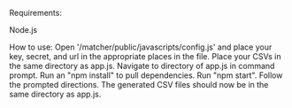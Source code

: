 Requirements:

Node.js

How to use:
Open '/matcher/public/javascripts/config.js' and place your key, secret, and url in the appropriate places in the file.
Place your CSVs in the same directory as app.js.
Navigate to directory of app.js in command prompt.
Run an "npm install" to pull dependencies.
Run "npm start".
Follow the prompted directions.
The generated CSV files should now be in the same directory as app.js.